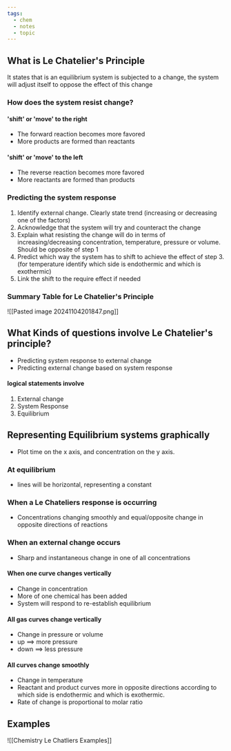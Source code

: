 ```yaml
---
tags:
  - chem
  - notes
  - topic
---
```

## What is Le Chatelier's Principle
It states that is an equilibrium system is subjected to a change, the system will adjust itself to oppose the effect of this change

### How does the system resist change?
#### 'shift' or 'move' to the right
- The forward reaction becomes more favored
- More products are formed than reactants

#### 'shift' or 'move' to the left
- The reverse reaction becomes more favored 
- More reactants are formed than products
### Predicting the system response
1. Identify external change. Clearly state trend (increasing or decreasing one of the factors)
2. Acknowledge that the system will try and counteract the change
3. Explain what resisting the change will do in terms of increasing/decreasing concentration, temperature, pressure or volume. Should be opposite of step 1
4. Predict which way the system has to shift to achieve the effect of step 3. (for temperature identify which side is endothermic and which is exothermic)
5. Link the shift to the require effect if needed

### Summary Table for Le Chatelier's Principle
![[Pasted image 20241104201847.png]]


## What Kinds of questions involve Le Chatelier's principle?
- Predicting system response to external change
- Predicting external change based on system response
#### logical statements involve 
1. External change
2. System Response
3. Equilibrium

## Representing Equilibrium systems graphically 
- Plot time on the x axis, and concentration on the y axis.
### At equilibrium
- lines will be horizontal, representing a constant
### When a Le Chateliers response is occurring
- Concentrations changing smoothly and equal/opposite change in opposite directions of reactions
### When an external change occurs
- Sharp and instantaneous change in one of all concentrations
#### When one curve changes vertically
- Change in concentration
- More of one chemical has been added
- System will respond to re-establish equilibrium

#### All gas curves change vertically
- Change in pressure or volume
- up $\implies$ more pressure
- down $\implies$ less pressure

#### All curves change smoothly
- Change in temperature
- Reactant and product curves more in opposite directions according to which side is endothermic and which is exothermic.
- Rate of change is proportional to molar ratio
## Examples
![[Chemistry Le Chatliers Examples]]